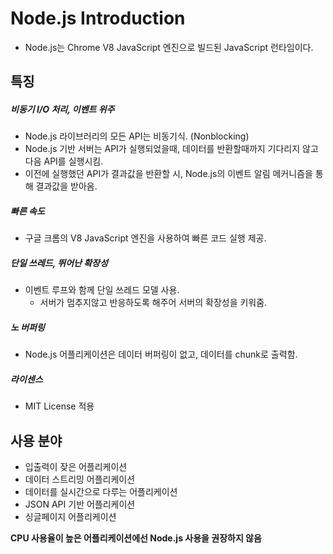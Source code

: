 # Node.js Introduction

* Node.js는 Chrome V8 JavaScript 엔진으로 빌드된 JavaScript 런타임이다.

## 특징

##### 비동기 I/O 처리, 이벤트 위주

* Node.js 라이브러리의 모든 API는 비동기식. (Nonblocking)
* Node.js 기반 서버는 API가 실행되었을때, 데이터를 반환할때까지 기다리지 않고 다음 API를 실행시킴.
* 이전에 실행했던 API가 결과값을 반환할 시, Node.js의 이벤트 알림 메커니즘을 통해 결과값을 받아옴.

##### 빠른 속도

* 구글 크롬의 V8 JavaScript 엔진을 사용하여 빠른 코드 실행 제공.

##### 단일 쓰레드, 뛰어난 확장성

* 이벤트 루프와 함께 단일 쓰레드 모델 사용.
  * 서버가 멈추지않고 반응하도록 해주어 서버의 확장성을 키워줌.


##### 노 버퍼링

* Node.js 어플리케이션은 데이터 버퍼링이 없고, 데이터를 chunk로 출력함.

##### 라이센스

* MIT License 적용

## 사용 분야

* 입출력이 잦은 어플리케이션
* 데이터 스트리밍 어플리케이션
* 데이터를 실시간으로 다루는 어플리케이션
* JSON API 기반 어플리케이션
* 싱글페이지 어플리케이션

**CPU 사용율이 높은 어플리케이션에선 Node.js 사용을 권장하지 않음**
